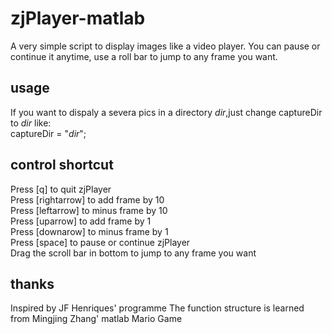 # zjPlayer-matlab
A very simple script to display images like a video player.  You can pause or continue it anytime, use a roll bar to jump to any frame you want. 

## usage
If you want to dispaly a severa pics in a directory _dir_,just change captureDir to _dir_ like:  
captureDir = "_dir_";

## control shortcut
Press [q] to quit zjPlayer  
Press [rightarrow] to add frame by 10  
Press [leftarrow] to minus frame by 10  
Press [uparrow] to add frame by 1  
Press [downarow] to minus frame by 1  
Press [space] to pause or continue zjPlayer  
Drag the scroll bar in bottom to jump to any frame you want  

## thanks
Inspired by JF Henriques' programme
The function structure is learned from Mingjing Zhang' matlab Mario Game






